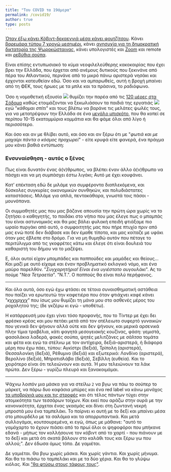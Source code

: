 ```yaml
---
title: "Του COVID τα 19άμερα"
permalink: /covid19/
author: true
type: posts
---
```



[Όταν έξω κάνει Κόβιντ-δεκαεννιά μέσα κάνει φουτζίτσου](https://youtu.be/2wxuQqARWBA?t=16). Κάνει [βαρεμάρα τύπου 7 χρονώ μεσημέρι](https://www.youtube.com/watch?v=N9F3JPG3n9U), κάνει [ανησυχία για τη δημοκρατική δικτατορία της Ψωροκώσταινας](https://s.kathimerini.gr/resources/toolip/img/2020/03/22/entypometakiniseis.gif), κάνει υπολογιστές και [Zoom](https://techcrunch.com/2020/03/31/zoom-at-your-own-risk) και remote και [ρεβύθια σούπα](https://www.dimitrisskarmoutsos.gr/syntagi/1134/Lemonati-soypa-revithia).

Είναι επίσης εντυπωσιακό το κύμα νεοφιλελεύθερης κακοκαιρίας που έχει βρει την Ελλάδα, που έρχεται από ανέμους δυτικούς που ξεκινάνε από πέρα του Ατλαντικού, περνάνε από το μικρό πάνω αριστερά νησάκι και έρχονται κατευθείαν εδώ. Όσο και να αμπαρωθείς, αυτή η βροχή μπαίνει από τη ΦΕΚ, τους ήρωες με τα μπλε και τα πράσινα, το ραδιόφωνο.

Όσο η νομοθετική εξουσία 
![](https://m.media-amazon.com/images/M/MV5BOWZkMWQyNDYtODg1Yy00NWY0LTgyOTQtMjcwYjE3ZDc3MGExXkEyXkFqcGdeQXVyMjUyNDk2ODc@._V1_SX1777_CR0,0,1777,999_AL_.jpg)
θυμίζει την παρέα από τις [120 μέρες στα Σόδομα](https://www.imdb.com/title/tt0073650/) καθώς ετοιμάζονται να ξεκωλιάσουν τα παιδιά της εργατιάς
![](https://m.media-amazon.com/images/M/MV5BNDliNDJmOTctMjljNy00MDU1LWJmODMtMzZiOGI4Y2YwZWVkXkEyXkFqcGdeQXVyMTA2ODMzMDU@._V1_.jpg)
εγώ "*κάθομαι σπίτι*" και τους βλέπω να βαράνε τις μελάτες ψωλές τους, για να μετατρέψουν την Ελλάδα σε ένα [μεγάλο μπισκότο](https://en.wikipedia.org/wiki/Soggy_biscuit), που θα κοπεί σε περίπου 10-15  εκατομμύρια κομμάτια και θα φάμε όλοι από λίγο ή περισσότερο.

Και όσο και αν με θλίβει αυτό, και όσο και αν ξέρω ότι με "*φωτιά και με μαχαίρι πάντα ο κόσμος προχωρεί*" - είτε κρυφά είτε φανερά, ένα πράγμα μου κάνει βαθιά εντύπωση:

### Ενσυναίσθηση - αυτός ο ξένος

Πως είναι δυνατόν ένας ά(ν)θρωπος, να βλέπει έναν άλλο ά(ν)θρωπο να πάσχει και να μη συμπάσχει έστω λιγάκι; Αυτό με έχει κουφάνει.

Κατ' επέκταση εδώ δε μιλάμε για συμφέροντα διαπλεκόμενα, και δύσκολες συγκυρίες οικονομικών συνθηκών, και πολυδιάστατες καταστάσεις. Μιλάμε για απλά, πεντακάθαρα, γνωστά τοις πάσοι - μουνόπανα.

Οι συμμαθητές μας που μας βάζανε απουσία την πρώτη ώρα χωρίς να το ζητήσει ο καθηγητής, το παιδάκι στο νήπιο που μας έλεγε πως ο μπαμπάς του είναι αστυνομικός και θα μας βάλει φυλακή επειδή φτιάξαμε πιο ωραίο πυργάκι από αυτό, ο συμφοιτητής μας που πήρε πτυχίο πριν από μας ενώ ποτέ δεν διάβασε και δεν έμαθε τίποτα, και μας κοίταζε με υφάκι όταν μας έβλεπε στο δρόμο. Για να μη θυμηθώ αυτόν που πέταγε το περιτύλιγμα από τις γκοφρέτες κάτω και έλεγε ότι είναι δουλειά του καθαριστή του δήμου να το μαζέψει. 

Ε, όλοι αυτοί είχαν μπαμπάδες και παππούδες και μαμάδες και θείους... Και μαζί με αυτό είχαμε και έναν προβληματικό εκλογικό νόμο, και ένα μαύρο παρελθόν. "*Συγχαρητήρια! Είναι ένα υγιέστατο αυγουλάκι*". Ας το πούμε "*Νεα Τετραετία*". "Ν.Τ.". Ο παππούς θα είναι πολύ περήφανος.

----

Και όλα αυτά, όσο εγώ έχω φτάσει σε τέτοια συναισθηματική αστάθεια που παίζει να ερωτευτώ την καφετιέρα που όταν φτιάχνει καφέ κάνει "*κχχχρχχχ*" που ίσως μου θυμίζει τη μάνα μου στο ασθενές μέρος του ροχαλητού της; (δε γκζέρω κι εγώ - υποθέτω).

Η κατάρρευσή μου έχει γίνει τόσο προφανής, που το Τίντερ με έχει δει φρέσκο κρέας και μου πετάει μετά από τον ατέλειωτο συφερτό γυναικών που γενικά δεν ψήνουν αλλά ούτε και δεν ψήνουν, και μερικά αρσενικά πλην τίμια τραβέλια, κάτι φαγητά μεσογειακής κουζίνας, φάση: γεμιστά, φασολάκια λαδερά, φακές σούπα, ψητές μελιτζάνες με σάλτσα τομάτα και φέτα και εγώ τα στέλνω με τον αντίχειρα, δεξιά-αριστερά, ή διάφορα μέρη που έχω πάει, τύπου: Αγκίστρι (δεξιά), Τρίπολη (αριστερά), Θεσσαλονίκη (δεξιά), Ρέθυμνο (δεξιά) και εξωτερικό: Λονδίνο (αριστερά), Βερολίνο (δεξιά), Μπρατισλάβα (δεξιά), Σεβίλλη (ευθεία). Και το χειρότερο είναι ότι τελειώνουν και αυτά. Ή μου τελειώνουν τα λάικ πρώτα. Δεν ξέρω - γυρίζω πλευρό και ξανακοιμάμαι.

----

Ψάχνω λοιπόν μια μάσκα για να στείλω `2` να βγω να πάω το σούπερ το μάρκετ, να πάρω δυο καφάσια μπύρες και ένα red label να κάνω μονάχος [τα υποβρύχιά μου και τις στροφές](https://www.youtube.com/watch?v=wE1Bjjw3Jx8) και ότι τέλος πάντων τύχει στην ατομικότητα των τεσσάρων τοίχων. Και εκεί που αράζω στην ουρά με την κανονικότητα, έρχεται ένας γκασμάς και δίνει στη ζωντανή νεκρή μπροστά μου ένα ταμπελάκι. Το παίρνει κι αυτή με το δεξί και μπαίνει μέσα στο μπουρδέλο με τα σαλάμια και τα απορρυπαντικά. Και μετά συλλογάμαι, κουτσουρεμένα, κι εγώ, όπως με μάθανε: "αυτό το γαμόχαρτο το έχουν πιάσει από το πρωί όλοι οι ψηφοφόροι που μπήκανε εδανά - μήπως τον κολλήσουνε τον κόβιντ από το χαρτί - που πιάνουν με το δεξί και μετά ότι σκατά βάλουν στο καλάθι τους και ξέρω γω που αλλού;". Δεν έδωσα όμως τόπο. Δε γαμιέται.

Δε γαμιέται.
Θα βγω χωρίς μάσκα. Και χωρίς γάντια. Και χωρίς μήνυμα. Και θα το πιάσω το ταμπελάκι και με τα δύο χέρια.
Και θα το γλύψω κιόλας.
Και ["θα φτύσω στους τάφους τους"](https://www.politeianet.gr/books/9789606760242-vian-boris-topos-motibo-ekdotiki-tha-ftuso-stous-tafous-sas-199408).
